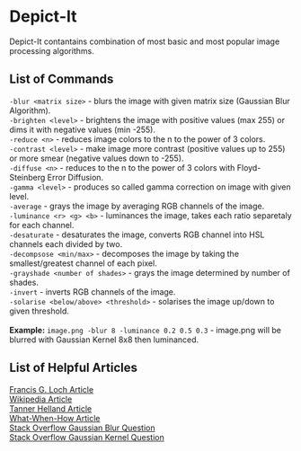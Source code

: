 # Depict-It
Depict-It contantains combination of most basic and most popular image processing algorithms.

## List of Commands
```-blur <matrix size>``` - blurs the image with given matrix size (Gaussian Blur Algorithm).<br>
```-brighten <level>``` - brightens the image with positive values (max 255) or dims it with negative values (min -255).<br>
```-reduce <n>``` - reduces image colors to the n to the power of 3 colors.<br>
```-contrast <level>``` - make image more contrast (positive values up to 255) or more smear (negative values down to -255).<br>
```-diffuse <n>``` - reduces to the n to the power of 3 colors with Floyd-Steinberg Error Diffusion.<br>
```-gamma <level>``` - produces so called gamma correction on image with given level.<br>
```-average``` - grays the image by averaging RGB channels of the image.<br>
```-luminance <r> <g> <b>``` - luminances the image, takes each ratio separetaly for each channel.<br>
```-desaturate``` - desaturates the image, converts RGB channel into HSL channels each divided by two.<br>
```-decompsose <min/max>``` - decomposes the image by taking the smallest/greatest channel of each pixel.<br>
```-grayshade <number of shades>``` - grays the image determined by number of shades.<br>
```-invert``` - inverts RGB channels of the image.<br>
```-solarise <below/above> <threshold>``` - solarises the image up/down to given threshold.<br>
<br>
**Example:** ```image.png -blur 8 -luminance 0.2 0.5 0.3``` - image.png will be blurred with Gaussian Kernel 8x8 then luminanced.<br>
## List of Helpful Articles
[Francis G. Loch Article](https://www.dfstudios.co.uk/articles/programming/image-programming-algorithms/image-processing-algorithms-part-1-finding-nearest-colour/)<br>
[Wikipedia Article](https://en.wikipedia.org/wiki/List_of_monochrome_and_RGB_palettes#6-bit_RGB)<br>
[Tanner Helland Article](http://www.tannerhelland.com/3643/grayscale-image-algorithm-vb6/)<br>
[What-When-How Article](http://what-when-how.com/introduction-to-video-and-image-processing/visual-effects-introduction-to-video-and-image-processing-part-1/)<br>
[Stack Overflow Gaussian Blur Question](https://stackoverflow.com/questions/1696113/how-do-i-gaussian-blur-an-image-without-using-any-in-built-gaussian-functions)<br>
[Stack Overflow Gaussian Kernel Question](https://stackoverflow.com/questions/8204645/implementing-gaussian-blur-how-to-calculate-convolution-matrix-kernel?noredirect=1&lq=1)<br>
